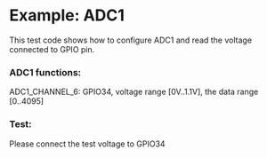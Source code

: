 # Example: ADC1

This test code shows how to configure ADC1 and read the voltage connected to GPIO pin.

 
### ADC1 functions:

ADC1_CHANNEL_6: GPIO34, voltage range [0V..1.1V], the data range [0..4095]

 
### Test:

Please connect the test voltage to GPIO34

